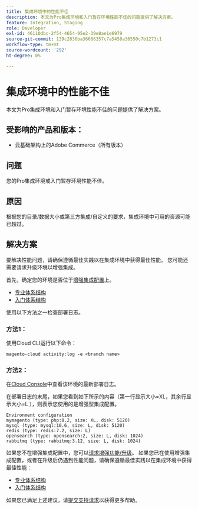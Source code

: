 ```yaml
---
title: 集成环境中的性能不佳
description: 本文为Pro集成环境和入门暂存环境性能不佳的问题提供了解决方案。
feature: Integration, Staging
role: Developer
exl-id: 46110dbc-2f54-4654-95e2-39e8ae1e6979
source-git-commit: 139c2836ba36686357c7a5458a36550c7b1273c1
workflow-type: tm+mt
source-wordcount: '292'
ht-degree: 0%

---
```


# 集成环境中的性能不佳

本文为Pro集成环境和入门暂存环境性能不佳的问题提供了解决方案。

## 受影响的产品和版本：

* 云基础架构上的Adobe Commerce（所有版本）

## 问题

您的Pro集成环境或入门暂存环境性能不佳。

## 原因

根据您的目录/数据大小或第三方集成/自定义的要求，集成环境中可用的资源可能已超过。

## 解决方案

要解决性能问题，请确保遵循最佳实践以在集成环境中获得最佳性能。 您可能还需要请求升级环境以增强集成。

首先，确定您的环境是否位于[增强集成配置](https://experienceleague.adobe.com/en/docs/experience-cloud-kcs/kbarticles/ka-27242)上。

* [专业体系结构](https://experienceleague.adobe.com/en/docs/commerce-cloud-service/user-guide/architecture/pro-architecture#integration-environment)
* [入门体系结构](https://experienceleague.adobe.com/en/docs/commerce-cloud-service/user-guide/architecture/starter-architecture#staging-environment)

使用以下方法之一检查部署日志。

### 方法1：

使用Cloud CLI运行以下命令：

`magento-cloud activity:log -e <branch name>`

### 方法2：

在[Cloud Console](https://console.adobecommerce.com)中查看该环境的最新部署日志。

在部署日志的末尾，如果您看到如下所示的内容（第一行显示大小=XL，其余行显示大小=L ），则表示您使用的是增强型集成配置。

```
Environment configuration
mymagento (type: php:8.2, size: XL, disk: 5120)
mysql (type: mysql:10.6, size: L, disk: 5120)
redis (type: redis:7.2, size: L)
opensearch (type: opensearch:2, size: L, disk: 1024)
rabbitmq (type: rabbitmq:3.12, size: L, disk: 1024)
```

如果您不在增强集成配置中，您可以[请求增强功能/升级](https://experienceleague.adobe.com/en/docs/experience-cloud-kcs/kbarticles/ka-27242)。
如果您已在使用增强集成配置，或者在升级后仍遇到性能问题，请确保遵循最佳实践以在集成环境中获得最佳性能：

* [专业体系结构](https://experienceleague.adobe.com/en/docs/commerce-cloud-service/user-guide/architecture/pro-architecture#integration-environment)
* [入门体系结构](https://experienceleague.adobe.com/en/docs/commerce-cloud-service/user-guide/architecture/starter-architecture#staging-environment)

如果您已满足上述建议，请[提交支持请求](https://experienceleague.adobe.com/en/docs/commerce-knowledge-base/kb/help-center-guide/magento-help-center-user-guide#submit-ticket)以获得更多帮助。
